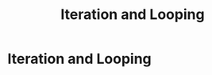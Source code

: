 ﻿---
layout: default
title: Iteration and Looping
parent: Jyro Language Syntax
has_children: true
has_toc: false
permalink: /jyro/iteration/
---

# Iteration and Looping